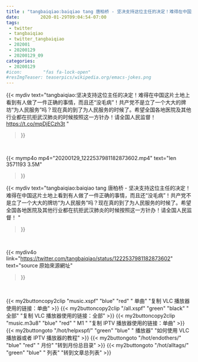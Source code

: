 ```yaml
---
title : "tangbaiqiao:baiqiao tang 唐柏桥 - 坚决支持这位主任的决定！难得在中国这片土地上看到有人做了一件正确的事情，而且还“没毛病”！共产党不是立了一个大大的牌坊“为人民服务”吗？现在真的到了为人民服务的时候了。希望全国各地医院及其他行业都在抗拒武汉肺炎的时候按照这一方针办！请全国人民监督！ "
date:        2020-01-29T09:04:54-07:00
tags:
 - twitter
 - tangbaiqiao
 - twitter_tangbaiqiao
 - 202001
 - 20200129
 - 20200129_09
categories:
 - 20200129
#icon:        "fas fa-lock-open"
#resImgTeaser: teaserpics/wikipedia.org/emacs-jokes.png
---
```


{{< mydiv text="tangbaiqiao:坚决支持这位主任的决定！难得在中国这片土地上看到有人做了一件正确的事情，而且还“没毛病”！共产党不是立了一个大大的牌坊“为人民服务”吗？现在真的到了为人民服务的时候了。希望全国各地医院及其他行业都在抗拒武汉肺炎的时候按照这一方针办！请全国人民监督！   https://t.co/mpDjECzh3t "
>}}
<br>


{{< mymp4o mp4="20200129_1222537981182873602.mp4"
text="len 3571193    3.5M"
>}}


{{< mydiv text="tangbaiqiao:baiqiao tang 唐柏桥 - 坚决支持这位主任的决定！难得在中国这片土地上看到有人做了一件正确的事情，而且还“没毛病”！共产党不是立了一个大大的牌坊“为人民服务”吗？现在真的到了为人民服务的时候了。希望全国各地医院及其他行业都在抗拒武汉肺炎的时候按照这一方针办！请全国人民监督！ "
>}}
<br>

{{< mydiv4o link="https://twitter.com/tangbaiqiao/status/1222537981182873602"
text="source 原始來源網址"
>}}


<br>

{{< my2buttoncopy2clip "music.xspf"        "blue"   "red"    " 单曲"  "复制 VLC 播放器使用的链接：单曲" >}} {{< my2buttoncopy2clip "/all.xspf"         "green"  "black"  " 全部"  "复制 VLC 播放器使用的链接：全部" >}} {{< my2buttoncopy2clip "music.m3u8"        "blue"   "red"    " M1 "    "复制 IPTV 播放器使用的链接：单曲" >}} {{< my2buttongoto      "/hot/helpxspf/"    "green"  "blue"   " 播放器" "如何使用 VLC 播放器或者 IPTV 播放器的教程" >}} {{< my2buttongoto      "/hot/endothers/"   "blue"   "red"    " 月份"   "转到月份总目录" >}} {{< my2buttongoto      "/hot/alltags/"     "green"  "blue"   " 列表"   "转到文章总列表" >}} 
